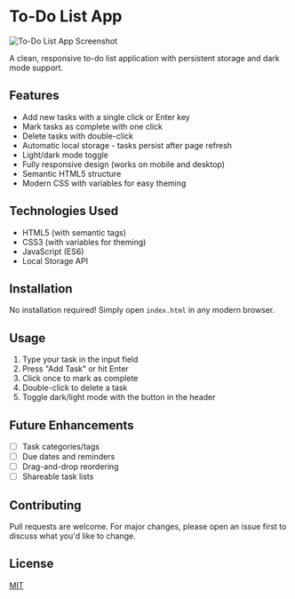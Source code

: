 # To-Do List App

![To-Do List App Screenshot](screenshot.png) <!-- Add your screenshot here -->

A clean, responsive to-do list application with persistent storage and dark mode support.

## Features

-  Add new tasks with a single click or Enter key
-  Mark tasks as complete with one click
-  Delete tasks with double-click
-  Automatic local storage - tasks persist after page refresh
-  Light/dark mode toggle
-  Fully responsive design (works on mobile and desktop)
-  Semantic HTML5 structure
-  Modern CSS with variables for easy theming

## Technologies Used

- HTML5 (with semantic tags)
- CSS3 (with variables for theming)
- JavaScript (ES6)
- Local Storage API

## Installation

No installation required! Simply open `index.html` in any modern browser.

## Usage

1. Type your task in the input field
2. Press "Add Task" or hit Enter
3. Click once to mark as complete
4. Double-click to delete a task
5. Toggle dark/light mode with the button in the header

## Future Enhancements

- [ ] Task categories/tags
- [ ] Due dates and reminders
- [ ] Drag-and-drop reordering
- [ ] Shareable task lists

## Contributing

Pull requests are welcome. For major changes, please open an issue first to discuss what you'd like to change.

## License

[MIT](https://choosealicense.com/licenses/mit/)